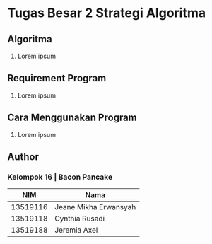 # Tugas Besar 2 Strategi Algoritma

## Algoritma
1. Lorem ipsum

## Requirement Program
1. Lorem ipsum

## Cara Menggunakan Program
1. Lorem ipsum

## Author
### Kelompok 16 | Bacon Pancake
| NIM      | Nama                  |
|----------|-----------------------|
| 13519116 | Jeane Mikha Erwansyah |
| 13519118 | Cynthia Rusadi        |
| 13519188 | Jeremia Axel          |